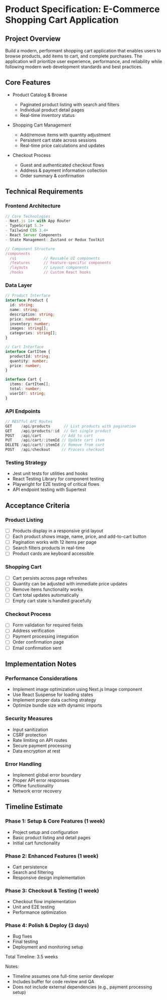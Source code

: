 # Product Specification: E-Commerce Shopping Cart Application

## Project Overview
Build a modern, performant shopping cart application that enables users to browse products, add items to cart, and complete purchases. The application will prioritize user experience, performance, and reliability while following modern web development standards and best practices.

## Core Features
- Product Catalog & Browse
  - Paginated product listing with search and filters
  - Individual product detail pages
  - Real-time inventory status
  
- Shopping Cart Management
  - Add/remove items with quantity adjustment
  - Persistent cart state across sessions
  - Real-time price calculations and updates

- Checkout Process
  - Guest and authenticated checkout flows
  - Address & payment information collection
  - Order summary & confirmation

## Technical Requirements

### Frontend Architecture
```typescript
// Core Technologies
- Next.js 14+ with App Router
- TypeScript 5.3+
- Tailwind CSS 3.4+
- React Server Components
- State Management: Zustand or Redux Toolkit

// Component Structure
/components
  /ui            // Reusable UI components
  /features      // Feature-specific components
  /layouts       // Layout components
  /hooks         // Custom React hooks
```

### Data Layer
```typescript
// Product Interface
interface Product {
  id: string;
  name: string;
  description: string;
  price: number;
  inventory: number;
  images: string[];
  categories: string[];
}

// Cart Interface
interface CartItem {
  productId: string;
  quantity: number;
  price: number;
}

interface Cart {
  items: CartItem[];
  total: number;
  userId?: string;
}
```

### API Endpoints
```typescript
// RESTful API Routes
GET    /api/products      // List products with pagination
GET    /api/products/:id  // Get single product
POST   /api/cart         // Add to cart
PUT    /api/cart/:itemId // Update cart item
DELETE /api/cart/:itemId // Remove from cart
POST   /api/checkout     // Process checkout
```

### Testing Strategy
- Jest unit tests for utilities and hooks
- React Testing Library for component testing
- Playwright for E2E testing of critical flows
- API endpoint testing with Supertest

## Acceptance Criteria

### Product Listing
- [ ] Products display in a responsive grid layout
- [ ] Each product shows image, name, price, and add-to-cart button
- [ ] Pagination works with 12 items per page
- [ ] Search filters products in real-time
- [ ] Product cards are keyboard accessible

### Shopping Cart
- [ ] Cart persists across page refreshes
- [ ] Quantity can be adjusted with immediate price updates
- [ ] Remove items functionality works
- [ ] Cart total updates automatically
- [ ] Empty cart state is handled gracefully

### Checkout Process
- [ ] Form validation for required fields
- [ ] Address verification
- [ ] Payment processing integration
- [ ] Order confirmation page
- [ ] Email confirmation sent

## Implementation Notes

### Performance Considerations
- Implement image optimization using Next.js Image component
- Use React Suspense for loading states
- Implement proper data caching strategy
- Optimize bundle size with dynamic imports

### Security Measures
- Input sanitization
- CSRF protection
- Rate limiting on API routes
- Secure payment processing
- Data encryption at rest

### Error Handling
- Implement global error boundary
- Proper API error responses
- Offline functionality
- Network error recovery

## Timeline Estimate

### Phase 1: Setup & Core Features (1 week)
- Project setup and configuration
- Basic product listing and detail pages
- Initial cart functionality

### Phase 2: Enhanced Features (1 week)
- Cart persistence
- Search and filtering
- Responsive design implementation

### Phase 3: Checkout & Testing (1 week)
- Checkout flow implementation
- Unit and E2E testing
- Performance optimization

### Phase 4: Polish & Deploy (3 days)
- Bug fixes
- Final testing
- Deployment and monitoring setup

Total Timeline: 3.5 weeks

Notes:
- Timeline assumes one full-time senior developer
- Includes buffer for code review and QA
- Does not include external dependencies (e.g., payment processing setup)